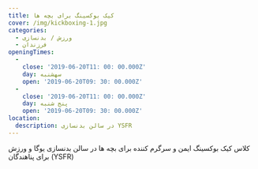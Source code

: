 ```yaml
---
title: کیک بوکسینگ برای بچه ها
cover: /img/kickboxing-1.jpg
categories:
  - ورزش / بدنسازی
  - فرزندان
openingTimes:
  - 
    close: '2019-06-20T11: 00: 00.000Z'
    day: سهشنبه
    open: '2019-06-20T09: 30: 00.000Z'
  - 
    close: '2019-06-20T11: 00: 00.000Z'
    day: پنج شنبه
    open: '2019-06-20T09: 30: 00.000Z'
location:
  description: در سالن بدنسازی YSFR
---
```


کلاس کیک بوکسینگ ایمن و سرگرم کننده برای بچه ها در سالن بدنسازی یوگا و ورزش برای پناهندگان (YSFR)